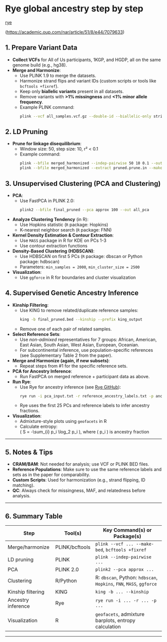 # Rye global ancestry step by step

[rye](https://github.com/healthdisparities/rye)

(https://academic.oup.com/nar/article/51/8/e44/7079633)

## 1. **Prepare Variant Data**
- **Collect VCFs** for All of Us participants, 1KGP, and HGDP, all on the same genome build (e.g., hg38).
- **Merge and Harmonize**:
  - Use PLINK 1.9 to merge the datasets.
  - Harmonize strand flips and variant IDs (custom scripts or tools like `bcftools +fixref`).
  - Keep only **biallelic variants** present in all datasets.
  - Remove variants with **>1% missingness** and **<1% minor allele frequency**.
  - Example PLINK command:
    ```bash
    plink --vcf all_samples.vcf.gz --double-id --biallelic-only strict --geno 0.01 --maf 0.01 --make-bed --out merged_harmonized
    ```

## 2. **LD Pruning**
- **Prune for linkage disequilibrium**:
  - Window size: 50, step size: 10, r² < 0.1
  - Example command:
    ```bash
    plink --bfile merged_harmonized --indep-pairwise 50 10 0.1 --out pruned
    plink --bfile merged_harmonized --extract pruned.prune.in --make-bed --out final_pruned
    ```

## 3. **Unsupervised Clustering (PCA and Clustering)**
- **PCA**:
  - Use FastPCA in PLINK 2.0:
    ```bash
    plink2 --bfile final_pruned --pca approx 100 --out all_pca
    ```
- **Analyze Clustering Tendency** (in R):
  - Use Hopkins statistic (`R` package: Hopkins)
  - K-nearest neighbor search (`R` package: FNN)
- **Kernel Density Estimation & Contour Extraction**:
  - Use `MASS` package in R for KDE on PCs 1-3
  - Use contour extraction functions
- **Density-Based Clustering (HDBSCAN)**:
  - Use HDBSCAN on first 5 PCs (`R` package: dbscan or Python package: hdbscan)
  - Parameters: `min_samples = 2000`, `min_cluster_size = 2500`
- **Visualization**:
  - Use `ggforce` in R for boundaries and cluster visualization

## 4. **Supervised Genetic Ancestry Inference**
- **Kinship Filtering**:
  - Use KING to remove related/duplicate reference samples:
    ```bash
    king -b final_pruned.bed --kinship --prefix king_output
    ```
  - Remove one of each pair of related samples.
- **Select Reference Sets**:
  - Use *non-admixed* representatives for 7 groups: African, American, East Asian, South Asian, West Asian, European, Oceanian.
  - For subcontinental inference, use population-specific references (see Supplementary Table 2 from the paper).
- **Merge and Harmonize (again, if new subsets)**:
  - Repeat steps from #1 for the specific reference sets.
- **PCA for Ancestry Inference**:
  - Run FastPCA on merged reference + participant data as above.
- **Run Rye**:
  - Use Rye for ancestry inference (see [Rye GitHub](https://github.com/bioinformed/rye)):
    ```bash
    rye run -i pca_input.txt -r reference_ancestry_labels.txt -p ancestry_proportions.txt
    ```
  - Rye uses the first 25 PCs and reference labels to infer ancestry fractions.
- **Visualization**:
  - Admixture-style plots using `geofacets` in R
  - Calculate entropy:  
    \( S = -\sum_{i} p_i \log_2 p_i \), where \( p_i \) is ancestry fraction

---

## 5. **Notes & Tips**
- **CRAM/BAM**: Not needed for analysis; use VCF or PLINK BED files.
- **Reference Populations**: Make sure to use the same reference labels and sets as in the paper for comparability.
- **Custom Scripts**: Used for harmonization (e.g., strand flipping, ID matching).
- **QC**: Always check for missingness, MAF, and relatedness before analysis.

---

## 6. **Summary Table**

| Step                | Tool(s)            | Key Command(s) or Package(s)                                             |
|---------------------|--------------------|--------------------------------------------------------------------------|
| Merge/harmonize     | PLINK/bcftools     | `plink --vcf ... --make-bed`, `bcftools +fixref`                         |
| LD pruning          | PLINK              | `plink --indep-pairwise ...`                                              |
| PCA                 | PLINK 2.0          | `plink2 --pca approx ...`                                                 |
| Clustering          | R/Python           | R: `dbscan`, Python: `hdbscan`, `Hopkins`, `FNN`, `MASS`, `ggforce`      |
| Kinship filtering   | KING               | `king -b ... --kinship`                                                   |
| Ancestry inference  | Rye                | `rye run -i ... -r ... -p ...`                                            |
| Visualization       | R                  | `geofacets`, admixture barplots, entropy calculation                     |

---

